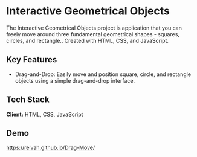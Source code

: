 
#  Interactive Geometrical Objects

The Interactive Geometrical Objects project is application that you can freely move around three fundamental geometrical shapes - squares, circles, and rectangle.. Created with HTML, CSS, and JavaScript.


## Key Features

- Drag-and-Drop: Easily move and position square, circle, and rectangle objects using a simple drag-and-drop interface.





## Tech Stack

**Client:** HTML, CSS, JavaScript




## Demo

https://reivah.github.io/Drag-Move/

